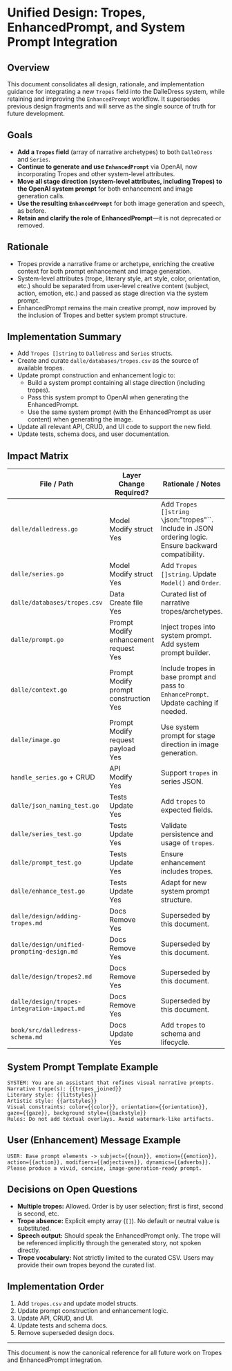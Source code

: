 # Unified Design: Tropes, EnhancedPrompt, and System Prompt Integration

## Overview
This document consolidates all design, rationale, and implementation guidance for integrating a new `Tropes` field into the DalleDress system, while retaining and improving the `EnhancedPrompt` workflow. It supersedes previous design fragments and will serve as the single source of truth for future development.

## Goals
- **Add a `Tropes` field** (array of narrative archetypes) to both `DalleDress` and `Series`.
- **Continue to generate and use `EnhancedPrompt`** via OpenAI, now incorporating Tropes and other system-level attributes.
- **Move all stage direction (system-level attributes, including Tropes) to the OpenAI system prompt** for both enhancement and image generation calls.
- **Use the resulting `EnhancedPrompt`** for both image generation and speech, as before.
- **Retain and clarify the role of EnhancedPrompt**—it is not deprecated or removed.

## Rationale
- Tropes provide a narrative frame or archetype, enriching the creative context for both prompt enhancement and image generation.
- System-level attributes (trope, literary style, art style, color, orientation, etc.) should be separated from user-level creative content (subject, action, emotion, etc.) and passed as stage direction via the system prompt.
- EnhancedPrompt remains the main creative prompt, now improved by the inclusion of Tropes and better system prompt structure.

## Implementation Summary
- Add `Tropes []string` to `DalleDress` and `Series` structs.
- Create and curate `dalle/databases/tropes.csv` as the source of available tropes.
- Update prompt construction and enhancement logic to:
  - Build a system prompt containing all stage direction (including tropes).
  - Pass this system prompt to OpenAI when generating the EnhancedPrompt.
  - Use the same system prompt (with the EnhancedPrompt as user content) when generating the image.
- Update all relevant API, CRUD, and UI code to support the new field.
- Update tests, schema docs, and user documentation.

## Impact Matrix
| File / Path | Layer<br>Change<br>Required? | Rationale / Notes |
|-------------|--------------------------------|-------------------|
| `dalle/dalledress.go` | Model<br>Modify struct<br>Yes | Add `Tropes []string \`json:"tropes"\``. Include in JSON ordering logic. Ensure backward compatibility. |
| `dalle/series.go` | Model<br>Modify struct<br>Yes | Add `Tropes []string`. Update `Model()` and `Order`. |
| `dalle/databases/tropes.csv` | Data<br>Create file<br>Yes | Curated list of narrative tropes/archetypes. |
| `dalle/prompt.go` | Prompt<br>Modify enhancement request<br>Yes | Inject tropes into system prompt. Add system prompt builder. |
| `dalle/context.go` | Prompt<br>Modify prompt construction<br>Yes | Include tropes in base prompt and pass to `EnhancePrompt`. Update caching if needed. |
| `dalle/image.go` | Prompt<br>Modify request payload<br>Yes | Use system prompt for stage direction in image generation. |
| `handle_series.go` + CRUD | API<br>Modify<br>Yes | Support `tropes` in series JSON. |
| `dalle/json_naming_test.go` | Tests<br>Update<br>Yes | Add `tropes` to expected fields. |
| `dalle/series_test.go` | Tests<br>Update<br>Yes | Validate persistence and usage of `tropes`. |
| `dalle/prompt_test.go` | Tests<br>Update<br>Yes | Ensure enhancement includes tropes. |
| `dalle/enhance_test.go` | Tests<br>Update<br>Yes | Adapt for new system prompt structure. |
| `dalle/design/adding-tropes.md` | Docs<br>Remove<br>Yes | Superseded by this document. |
| `dalle/design/unified-prompting-design.md` | Docs<br>Remove<br>Yes | Superseded by this document. |
| `dalle/design/tropes2.md` | Docs<br>Remove<br>Yes | Superseded by this document. |
| `dalle/design/tropes-integration-impact.md` | Docs<br>Remove<br>Yes | Superseded by this document. |
| `book/src/dalledress-schema.md` | Docs<br>Update<br>Yes | Add `tropes` to schema and lifecycle. |

## System Prompt Template Example
```
SYSTEM: You are an assistant that refines visual narrative prompts.
Narrative trope(s): {{tropes_joined}}
Literary style: {{litstyles}}
Artistic style: {{artstyles}}
Visual constraints: color={{color}}, orientation={{orientation}}, gaze={{gaze}}, background style={{backstyle}}
Rules: Do not add textual overlays. Avoid watermark-like artifacts.
```

## User (Enhancement) Message Example
```
USER: Base prompt elements -> subject={{noun}}, emotion={{emotion}}, action={{action}}, modifiers={{adjectives}}, dynamics={{adverbs}}. Please produce a vivid, concise, image-generation-ready prompt.
```

## Decisions on Open Questions
- **Multiple tropes:** Allowed. Order is by user selection; first is first, second is second, etc.
- **Trope absence:** Explicit empty array (`[]`). No default or neutral value is substituted.
- **Speech output:** Should speak the EnhancedPrompt only. The trope will be referenced implicitly through the generated story, not spoken directly.
- **Trope vocabulary:** Not strictly limited to the curated CSV. Users may provide their own tropes beyond the curated list.

## Implementation Order
1. Add `tropes.csv` and update model structs.
2. Update prompt construction and enhancement logic.
3. Update API, CRUD, and UI.
4. Update tests and schema docs.
5. Remove superseded design docs.

---
This document is now the canonical reference for all future work on Tropes and EnhancedPrompt integration.
